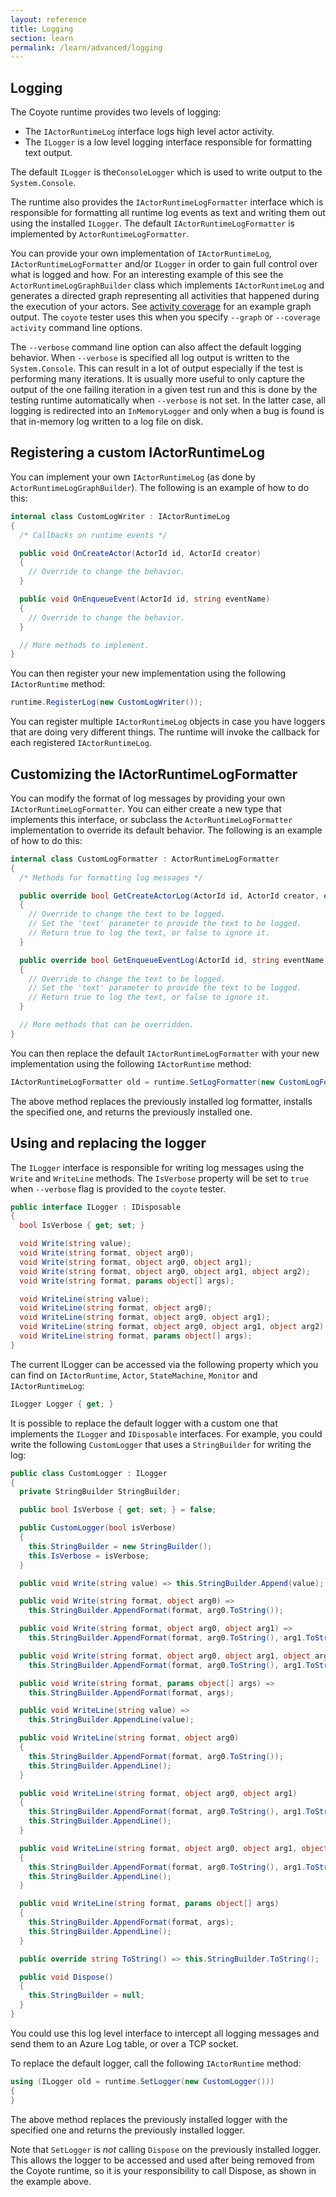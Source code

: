 ```yaml
---
layout: reference
title: Logging
section: learn
permalink: /learn/advanced/logging
---
```


## Logging

The Coyote runtime provides two levels of logging:
- The `IActorRuntimeLog` interface logs high level actor activity.
- The `ILogger` is a low level logging interface responsible for formatting text output.

The default `ILogger` is the`ConsoleLogger` which is used to write
output to the `System.Console`.

The runtime also provides the `IActorRuntimeLogFormatter` interface which is responsible
for formatting all runtime log events as text and writing them out using the installed `ILogger`.
The default `IActorRuntimeLogFormatter` is implemented by `ActorRuntimeLogFormatter`.

You can provide your own implementation of `IActorRuntimeLog`, `IActorRuntimeLogFormatter`
and/or `ILogger` in order to gain full control over what is logged and how.
For an interesting example of this see the `ActorRuntimeLogGraphBuilder` class
which implements `IActorRuntimeLog` and generates a directed graph representing
all activities that happened during the execution of your actors.
See [activity coverage](../tools/coverage.md) for an example graph output.
The `coyote` tester uses this when you specify `--graph` or `--coverage activity`
command line options.

The `--verbose` command line option can also affect the default logging behavior.
When `--verbose` is specified all log output is written to the `System.Console`.
This can result in a lot of output especially if the test is performing many iterations.
It is usually more useful to only capture the output of the one failing iteration in a given
test run and this is done by the testing runtime automatically when `--verbose` is not set.
In the latter case, all logging is redirected into an `InMemoryLogger` and only when a bug
is found is that in-memory log written to a log file on disk.

## Registering a custom IActorRuntimeLog

You can implement your own `IActorRuntimeLog` (as done by `ActorRuntimeLogGraphBuilder`).
The following is an example of how to do this:

```c#
internal class CustomLogWriter : IActorRuntimeLog
{
  /* Callbacks on runtime events */

  public void OnCreateActor(ActorId id, ActorId creator)
  {
    // Override to change the behavior.
  }

  public void OnEnqueueEvent(ActorId id, string eventName)
  {
    // Override to change the behavior.
  }

  // More methods to implement.
}
```

You can then register your new implementation using the following `IActorRuntime` method:
```c#
runtime.RegisterLog(new CustomLogWriter());
```
You can register multiple `IActorRuntimeLog` objects in case you have loggers that are doing very
different things. The runtime will invoke the callback for each registered `IActorRuntimeLog`.

## Customizing the IActorRuntimeLogFormatter

You can modify the format of log messages by providing your own `IActorRuntimeLogFormatter`.
You can either create a new type that implements this interface, or subclass the
`ActorRuntimeLogFormatter` implementation to override its default behavior.
The following is an example of how to do this:

```c#
internal class CustomLogFormatter : ActorRuntimeLogFormatter
{
  /* Methods for formatting log messages */

  public override bool GetCreateActorLog(ActorId id, ActorId creator, out string text)
  {
    // Override to change the text to be logged.
    // Set the 'text' parameter to provide the text to be logged.
    // Return true to log the text, or false to ignore it.
  }

  public override bool GetEnqueueEventLog(ActorId id, string eventName, out string text)
  {
    // Override to change the text to be logged.
    // Set the 'text' parameter to provide the text to be logged.
    // Return true to log the text, or false to ignore it.
  }

  // More methods that can be overridden.
}
```

You can then replace the default `IActorRuntimeLogFormatter` with your new implementation using the following `IActorRuntime` method:
```c#
IActorRuntimeLogFormatter old = runtime.SetLogFormatter(new CustomLogFormatter());
```
The above method replaces the previously installed log formatter, installs the specified one, and returns the previously installed one.

## Using and replacing the logger

The `ILogger` interface is responsible for writing log messages using the `Write` and `WriteLine` methods. The `IsVerbose` property will be set to `true` when `--verbose` flag is provided to the `coyote` tester.
```c#
public interface ILogger : IDisposable
{
  bool IsVerbose { get; set; }

  void Write(string value);
  void Write(string format, object arg0);
  void Write(string format, object arg0, object arg1);
  void Write(string format, object arg0, object arg1, object arg2);
  void Write(string format, params object[] args);

  void WriteLine(string value);
  void WriteLine(string format, object arg0);
  void WriteLine(string format, object arg0, object arg1);
  void WriteLine(string format, object arg0, object arg1, object arg2);
  void WriteLine(string format, params object[] args);
}
```

The current ILogger can be accessed via the following property which you can find on `IActorRuntime`, `Actor`, `StateMachine`, `Monitor` and `IActorRuntimeLog`:
```c#
ILogger Logger { get; }
```

It is possible to replace the default logger with a custom one that implements the `ILogger` and `IDisposable` interfaces. For example, you could write the following `CustomLogger` that uses a `StringBuilder` for writing the log:

```c#
public class CustomLogger : ILogger
{
  private StringBuilder StringBuilder;

  public bool IsVerbose { get; set; } = false;

  public CustomLogger(bool isVerbose)
  {
    this.StringBuilder = new StringBuilder();
    this.IsVerbose = isVerbose;
  }

  public void Write(string value) => this.StringBuilder.Append(value);

  public void Write(string format, object arg0) =>
    this.StringBuilder.AppendFormat(format, arg0.ToString());

  public void Write(string format, object arg0, object arg1) =>
    this.StringBuilder.AppendFormat(format, arg0.ToString(), arg1.ToString());

  public void Write(string format, object arg0, object arg1, object arg2) =>
    this.StringBuilder.AppendFormat(format, arg0.ToString(), arg1.ToString(), arg2.ToString());

  public void Write(string format, params object[] args) =>
    this.StringBuilder.AppendFormat(format, args);

  public void WriteLine(string value) =>
    this.StringBuilder.AppendLine(value);

  public void WriteLine(string format, object arg0)
  {
    this.StringBuilder.AppendFormat(format, arg0.ToString());
    this.StringBuilder.AppendLine();
  }

  public void WriteLine(string format, object arg0, object arg1)
  {
    this.StringBuilder.AppendFormat(format, arg0.ToString(), arg1.ToString());
    this.StringBuilder.AppendLine();
  }

  public void WriteLine(string format, object arg0, object arg1, object arg2)
  {
    this.StringBuilder.AppendFormat(format, arg0.ToString(), arg1.ToString(), arg2.ToString());
    this.StringBuilder.AppendLine();
  }

  public void WriteLine(string format, params object[] args)
  {
    this.StringBuilder.AppendFormat(format, args);
    this.StringBuilder.AppendLine();
  }

  public override string ToString() => this.StringBuilder.ToString();

  public void Dispose()
  {
    this.StringBuilder = null;
  }
}
```

You could use this log level interface to intercept all logging messages and
send them to an Azure Log table, or over a TCP socket.

To replace the default logger, call the following `IActorRuntime` method:
```c#
using (ILogger old = runtime.SetLogger(new CustomLogger()))
{
}
```
The above method replaces the previously installed logger with the specified one and returns the previously installed logger.

Note that `SetLogger` is _not_ calling `Dispose` on the previously installed logger. This allows the logger to be accessed and used after being removed from the Coyote runtime, so it is your responsibility to call Dispose, as shown in the example above.
